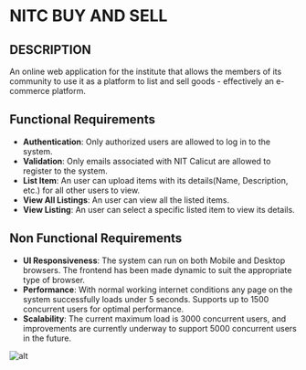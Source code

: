 # NITC BUY AND SELL

## DESCRIPTION

An online web application for the institute that allows the members of its community to use it as a platform to list and sell goods - effectively an e-commerce platform.


## Functional Requirements

- **Authentication**: Only authorized users are allowed to log in to the system.
- **Validation**: Only emails associated with NIT Calicut are allowed to register to the system.
- **List Item**: An user can upload items with its details(Name, Description, etc.) for all other users to view.
- **View All Listings**: An user can view all the listed items.
- **View Listing**: An user can select a specific listed item to view its details.


## Non Functional Requirements

- **UI Responsiveness**: The system can run on both Mobile and Desktop browsers. The frontend has been made dynamic to suit the appropriate type of browser.
- **Performance**: With normal working internet conditions any page on the system successfully loads under 5 seconds. Supports up to 1500 concurrent users for optimal performance.
- **Scalability**: The current maximum load is 3000 concurrent users, and improvements are currently underway to support 5000 concurrent users in the future.

![alt](https://i.imgur.com/PcYJG0D.jpg)
